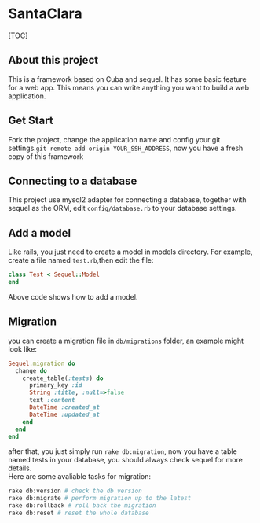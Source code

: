 # SantaClara

[TOC]

## About this project

This is a framework based on Cuba and sequel. It has some basic feature for a web app. This means you can write anything you want to build a web application.

## Get Start

Fork the project, change the application name and config your git settings.`git remote add origin YOUR_SSH_ADDRESS`, now you have a fresh copy of this framework

## Connecting to a database

This project use mysql2 adapter for connecting a database, together with sequel as the ORM, edit `config/database.rb` to your database settings.    

## Add a model

Like rails, you just need to create a model in models directory. For example, create a file named `test.rb`,then edit the file:

```ruby
class Test < Sequel::Model
end
```

Above code shows how to add a model.

## Migration

you can create a migration file in `db/migrations` folder, an example might look like:  

```ruby
Sequel.migration do
  change do
    create_table(:tests) do
      primary_key :id
      String :title, :null=>false
      text :content
      DateTime :created_at
      DateTime :updated_at
    end
  end
end
```

after that, you just simply run `rake db:migration`, now you have a table named tests in your database, you should always check sequel for more details.     
Here are some avaliable tasks for migration:

```bash
rake db:version # check the db version
rake db:migrate # perform migration up to the latest
rake db:rollback # roll back the migration
rake db:reset # reset the whole database
```


